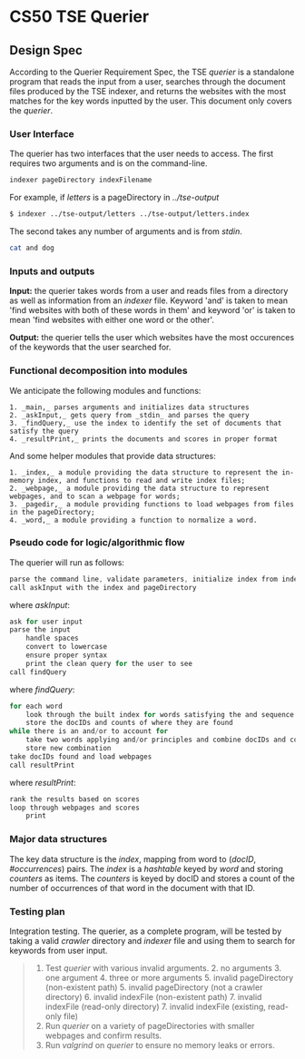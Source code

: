 # CS50 TSE Querier
## Design Spec

According to the Querier Requirement Spec, the TSE _querier_ is a standalone program that reads the input from a user, searches through the document files produced by the TSE indexer, and returns the websites with the most matches for the key words inputted by the user. This document only covers the _querier_.

### User Interface

The querier has two interfaces that the user needs to access.
The first requires two arguments and is on the command-line.
```bash
indexer pageDirectory indexFilename
```
For example, if _letters_ is a pageDirectory in _../tse-output_
```bash
$ indexer ../tse-output/letters ../tse-output/letters.index
```

The second takes any number of arguments and is from _stdin_.
```bash
cat and dog
```

### Inputs and outputs

**Input:** the querier takes words from a user and reads files from a directory as well as information from an _indexer_ file. Keyword 'and' is taken to mean 'find websites with both of these words in them' and keyword 'or' is taken to mean 'find websites with either one word or the other'.

**Output:** the querier tells the user which websites have the most occurences of the keywords that the user searched for.

### Functional decomposition into modules

We anticipate the following modules and functions:

    1. _main,_ parses arguments and initializes data structures
    2. _askInput,_ gets query from _stdin_ and parses the query
    3. _findQuery,_ use the index to identify the set of documents that satisfy the query
    4. _resultPrint,_ prints the documents and scores in proper format

And some helper modules that provide data structures:

    1. _index,_ a module providing the data structure to represent the in-memory index, and functions to read and write index files;
    2. _webpage,_ a module providing the data structure to represent webpages, and to scan a webpage for words;
    3. _pagedir,_ a module providing functions to load webpages from files in the pageDirectory;
    4. _word,_ a module providing a function to normalize a word.

### Pseudo code for logic/algorithmic flow

The querier will run as follows:
```c
parse the command line, validate parameters, initialize index from indexFilename
call askInput with the index and pageDirectory 
```

where _askInput_:
```c
ask for user input
parse the input
    handle spaces
    convert to lowercase
    ensure proper syntax
    print the clean query for the user to see
call findQuery
```

where _findQuery_:
```c
for each word
    look through the built index for words satisfying the and sequence
    store the docIDs and counts of where they are found
while there is an and/or to account for
    take two words applying and/or principles and combine docIDs and counts appropriately
    store new combination
take docIDs found and load webpages
call resultPrint
```

where _resultPrint_:
```c
rank the results based on scores
loop through webpages and scores
    print
```

### Major data structures

The key data structure is the _index_, mapping from word to (_docID_, _#occurrences_) pairs. The _index_ is a _hashtable_ keyed by
_word_ and storing _counters_ as items. The _counters_ is keyed by docID and stores a count of the number of occurrences of that word 
in the document with that ID.

### Testing plan

Integration testing. The querier, as a complete program, will be tested by taking a valid _crawler_ directory and _indexer_ file and using them to search for keywords from user input.

> 1. Test _querier_ with various invalid arguments. 2. no arguments 3. one argument 4. three or more arguments 5. invalid pageDirectory 
>    (non-existent path) 5. invalid pageDirectory (not a crawler directory) 6. invalid indexFile (non-existent path) 7. 
>    invalid indexFile (read-only directory) 7. invalid indexFile (existing, read-only file)
> 2. Run _querier_ on a variety of pageDirectories with smaller webpages and confirm results.
> 3. Run _valgrind_ on _querier_ to ensure no memory leaks or errors.